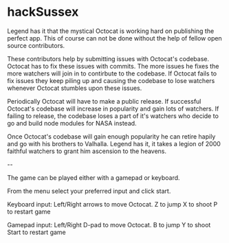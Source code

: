 # hackSussex

Legend has it that the mystical Octocat is working hard on publishing the perfect app.
This of course can not be done without the help of fellow open source contributors.

These contributors help by submitting issues with Octocat's codebase. Octocat has to fix these issues with commits.
The more issues he fixes the more watchers will join in to contirbute to the codebase.
If Octocat fails to fix issues they keep piling up and causing the codebase to lose watchers whenever Octocat stumbles upon these issues.

Periodically Octocat will have to make a public release. If successful Octocat's codebase will increase in popularity and gain lots of watchers.
If failing to release, the codebase loses a part of it's watchers who decide to go and build node modules for NASA instead.

Once Octocat's codebase will gain enough popularity he can retire hapily and go with his brothers to Valhalla. Legend has it, it takes a legion of 2000 faithful watchers to grant him ascension to the heavens.

--

The game can be played either with a gamepad or keyboard.

From the menu select your preferred input and click start.

Keyboard input:
Left/Right arrows to move Octocat.
Z to jump
X to shoot
P to restart game

Gamepad input:
Left/Right D-pad to move Octocat.
B to jump
Y to shoot
Start to restart game